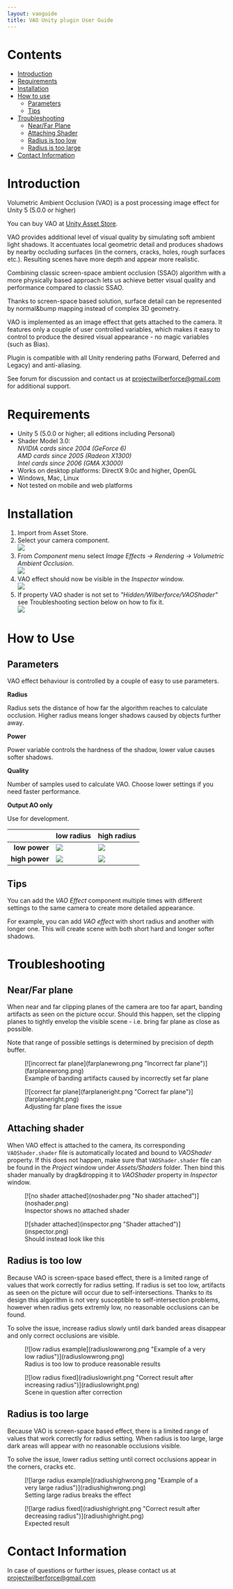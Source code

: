 ```yaml
---
layout: vaoguide
title: VAO Unity plugin User Guide
---
```

# Contents
- [Introduction](#introduction)
- [Requirements](#requirements)
- [Installation](#installation)
- [How to use](#how-to-use)
    - [Parameters](#parameters)
    - [Tips](#tips)
- [Troubleshooting](#troubleshooting)
    - [Near/Far Plane](#nearfar-plane)
    - [Attaching Shader](#attaching-shader)
    - [Radius is too low](#radius-is-too-low)
    - [Radius is too large](#radius-is-too-large)
- [Contact Information](#contact-information)

# Introduction

Volumetric Ambient Occlusion (VAO) is a post processing image effect for Unity 5 (5.0.0 or higher)

You can buy VAO at [Unity Asset Store](http://u3d.as/xzs).

VAO provides additional level of visual quality by simulating soft ambient light shadows. It accentuates local geometric detail and produces shadows by nearby occluding surfaces (in the corners, cracks, holes, rough surfaces etc.). Resulting scenes have more depth and appear more realistic.

Combining classic screen-space ambient occlusion (SSAO) algorithm with a more physically based approach lets us achieve better visual quality and performance compared to classic SSAO. 

Thanks to screen-space based solution, surface detail can be represented by normal&bump mapping instead of complex 3D geometry.

VAO is implemented as an image effect that gets attached to the camera. It features only a couple of user controlled variables, which makes it easy to control to produce the desired visual appearance - no magic variables (such as Bias).

Plugin is compatible with all Unity rendering paths (Forward, Deferred and Legacy) and anti-aliasing.

See forum for discussion and contact us at <projectwilberforce@gmail.com> for additional support.

# Requirements

- Unity 5 (5.0.0 or higher; all editions including Personal)
- Shader Model 3.0:  
*NVIDIA cards since 2004 (GeForce 6)*  
*AMD cards since 2005 (Radeon X1300)*  
*Intel cards since 2006 (GMA X3000)* 
- Works on desktop platforms: DirectX 9.0c and higher, OpenGL
- Windows, Mac, Linux
- Not tested on mobile and web platforms

# Installation

1. Import from Asset Store.
2. Select your camera component.  
![](camera.png)
3. From *Component* menu select *Image Effects -> Rendering -> Volumetric Ambient Occlusion*.   
![](addcomponent.png)
4. VAO effect should now be visible in the *Inspector* window.  
![](inspector.png)
5. If property VAO shader is not set to *"Hidden/Wilberforce/VAOShader"* see Troubleshooting section below on how to fix it.  
![](noshader.png)

# How to Use

## Parameters

VAO effect behaviour is controlled by a couple of easy to use parameters.

**Radius**

Radius sets the distance of how far the algorithm reaches to calculate occlusion. Higher radius means longer shadows caused by objects further away.

**Power**

Power variable controls the hardness of the shadow, lower value causes softer shadows.

**Quality**

Number of samples used to calculate VAO. Choose lower settings if you need faster performance.

**Output AO only**

Use for development.

|                 | **low radius**  | **high radius**
| --------------: | --------------- | ----------------
|  **low power**  | ![](11.png)     | ![](12.png)
| **high power**  | ![](21.png)     | ![](22.png)


## Tips

You can add the *VAO Effect* component multiple times with different settings to the same camera to create more detailed appearance.

For example, you can add *VAO effect* with short radius and another with longer one. This will create scene with both short hard and longer softer shadows.

# Troubleshooting

## Near/Far plane

When near and far clipping planes of the camera are too far apart, banding artifacts as seen on the picture occur. Should this happen, set the clipping planes to tightly envelop the visible scene - i.e. bring far plane as close as possible.  

Note that range of possible settings is determined by precision of depth buffer.

<figure>
[![incorrect far plane](farplanewrong.png "Incorrect far plane")](farplanewrong.png)
<figcaption>Example of banding artifacts caused by incorrectly set far plane</figcaption>
</figure>
<figure>
[![correct far plane](farplaneright.png "Correct far plane")](farplaneright.png)
<figcaption>Adjusting far plane fixes the issue</figcaption>
</figure>

## Attaching shader

When VAO effect is attached to the camera, its corresponding `VAOShader.shader` file is automatically located and bound to *VAOShader* property. If this does not happen, make sure that `VAOShader.shader` file can be found in the *Project* window under *Assets/Shaders* folder. Then bind this shader manually by drag&dropping it to *VAOShader* property in *Inspector* window.

<figure>
[![no shader attached](noshader.png "No shader attached")](noshader.png)
<figcaption>Inspector shows no attached shader</figcaption>
</figure>
<figure>
[![shader attached](inspector.png "Shader attached")](inspector.png)
<figcaption>Should instead look like this</figcaption>
</figure>

## Radius is too low

Because VAO is screen-space based effect, there is a limited range of values that work correctly for radius setting. If radius is set too low, artifacts as seen on the picture will occur due to self-intersections. Thanks to its design this algorithm is not very susceptible to self-intersection problems, however when radius gets extremly low, no reasonable occlusions can be found.

To solve the issue, increase radius slowly until dark banded areas disappear and only correct occlusions are visible.

<figure>
[![low radius example](radiuslowwrong.png "Example of a very low radius")](radiuslowwrong.png)
<figcaption>Radius is too low to produce reasonable results</figcaption>
</figure>
<figure>
[![low radius fixed](radiuslowright.png "Correct result after increasing radius")](radiuslowright.png)
<figcaption>Scene in question after correction</figcaption>
</figure>

## Radius is too large

Because VAO is screen-space based effect, there is a limited range of values that work correctly for radius setting. When radius is too large, large dark areas will appear with no reasonable occlusions visible. 

To solve the issue, lower radius setting until correct occlusions appear in the corners, cracks etc.

<figure>
[![large radius example](radiushighwrong.png "Example of a very large radius")](radiushighwrong.png)
<figcaption>Setting large radius breaks the effect</figcaption>
</figure>
<figure>
[![large radius fixed](radiushighright.png "Correct result after decreasing radius")](radiushighright.png)
<figcaption>Expected result</figcaption>
</figure>

# Contact Information
In case of questions or further issues, please contact us at <projectwilberforce@gmail.com>

